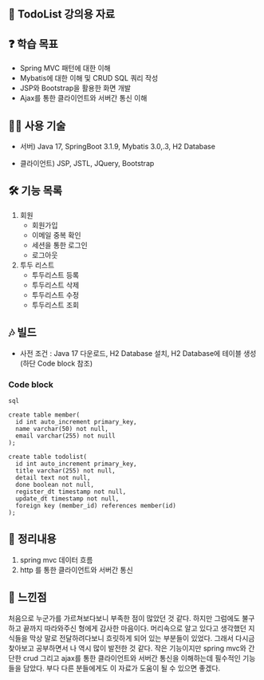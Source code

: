 ## 🙌 TodoList 강의용 자료

## ❓ 학습 목표   
- Spring MVC 패턴에 대한 이해
- Mybatis에 대한 이해 및 CRUD SQL 쿼리 작성
- JSP와 Bootstrap을 활용한 화면 개발
- Ajax를 통한 클라이언트와 서버간 통신 이해

## 🙋‍♀️ 사용 기술 
- 서버) Java 17, SpringBoot 3.1.9, Mybatis 3.0,.3, H2 Database

- 클라이언트) JSP, JSTL, JQuery, Bootstrap

## 🛠 기능 목록   
1. 회원
    - 회원가입
    - 이메일 중복 확인
    - 세션을 통한 로그인
    - 로그아웃
2. 투두 리스트
    - 투두리스트 등록
    - 투두리스트 삭제
    - 투두리스트 수정
    - 투두리스트 조회
  
## 🎶 빌드   
- 사전 조건 : Java 17 다운로드, H2 Database 설치, H2 Database에 테이블 생성
(하단 Code block 참조)
### Code block
```
sql

create table member(
  id int auto_increment primary_key,
  name varchar(50) not null,
  email varchar(255) not nuill
);

create table todolist(
  id int auto_increment primary_key,
  title varchar(255) not null,
  detail text not null,
  done boolean not null,
  register_dt timestamp not null,
  update_dt timestamp not null,
  foreign key (member_id) references member(id)
);
```

## 📍 정리내용
1. spring mvc 데이터 흐름
2. http 를 통한 클라이언트와 서버간 통신

## 🚢 느낀점
처음으로 누군가를 가르쳐보다보니 부족한 점이 많았던 것 같다. 하지만 그럼에도 불구하고 끝까지 따라와주신 형에게 감사한 마음이다.
머리속으로 알고 있다고 생각했던 지식들을 막상 말로 전달하려다보니 흐릿하게 되어 있는 부분들이 있었다. 그래서 다시금 찾아보고 공부하면서 나 역시 많이 발전한 것 같다.
작은 기능이지만 spring mvc와 간단한 crud 그리고 ajax를 통한 클라이언트와 서버간 통신을 이해하는데 필수적인 기능들을 담았다.
부다 다른 분들에게도 이 자료가 도움이 될 수 있으면 좋겠다.
